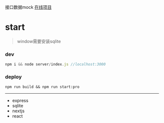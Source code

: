 接口数据mock [在线项目](http://119.29.101.122:3000/)
# start
> window需要安装sqlite
### dev
```js
npm i && node server/index.js //localhost:3000
```
### deploy
```
npm run build && npm run start:pro
```

---
- express
- sqlite
- nextjs
- react